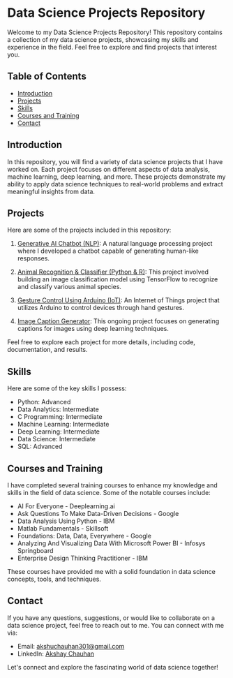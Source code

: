 # Data Science Projects Repository

Welcome to my Data Science Projects Repository! This repository contains a collection of my data science projects, showcasing my skills and experience in the field. Feel free to explore and find projects that interest you.

## Table of Contents

- [Introduction](#introduction)
- [Projects](#projects)
- [Skills](#skills)
- [Courses and Training](#courses-and-training)
- [Contact](#contact)

## Introduction

In this repository, you will find a variety of data science projects that I have worked on. Each project focuses on different aspects of data analysis, machine learning, deep learning, and more. These projects demonstrate my ability to apply data science techniques to real-world problems and extract meaningful insights from data.

## Projects

Here are some of the projects included in this repository:

1. [Generative AI Chatbot (NLP)](link-to-project): A natural language processing project where I developed a chatbot capable of generating human-like responses.

2. [Animal Recognition & Classifier (Python & R)](link-to-project): This project involved building an image classification model using TensorFlow to recognize and classify various animal species.

3. [Gesture Control Using Arduino (IoT)](link-to-project): An Internet of Things project that utilizes Arduino to control devices through hand gestures.

4. [Image Caption Generator](https://huggingface.co/spaces/A-Celsius/Caption-Generator): This ongoing project focuses on generating captions for images using deep learning techniques.

Feel free to explore each project for more details, including code, documentation, and results.

## Skills

Here are some of the key skills I possess:

- Python: Advanced
- Data Analytics: Intermediate
- C Programming: Intermediate
- Machine Learning: Intermediate
- Deep Learning: Intermediate
- Data Science: Intermediate
- SQL: Advanced

## Courses and Training

I have completed several training courses to enhance my knowledge and skills in the field of data science. Some of the notable courses include:

- AI For Everyone - Deeplearning.ai
- Ask Questions To Make Data-Driven Decisions - Google
- Data Analysis Using Python - IBM
- Matlab Fundamentals - Skillsoft
- Foundations: Data, Data, Everywhere - Google
- Analyzing And Visualizing Data With Microsoft Power BI - Infosys Springboard
- Enterprise Design Thinking Practitioner - IBM

These courses have provided me with a solid foundation in data science concepts, tools, and techniques.

## Contact

If you have any questions, suggestions, or would like to collaborate on a data science project, feel free to reach out to me. You can connect with me via:

- Email: [akshuchauhan301@gmail.com](mailto:akshuchauhan301@gmail.com)
- LinkedIn: [Akshay Chauhan](https://www.linkedin.com/in/akshaypchauhan/)

Let's connect and explore the fascinating world of data science together!

